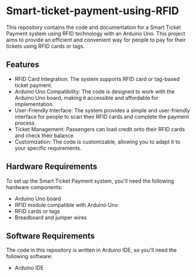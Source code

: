 # Smart-ticket-payment-using-RFID
This repository contains the code and documentation for a Smart Ticket Payment system using RFID technology with an Arduino Uno. This project aims to provide an efficient and convenient way for people to pay for their tickets using RFID cards or tags.
## Features
- RFID Card Integration: The system supports RFID card or tag-based ticket payment.
- Arduino Uno Compatibility: The code is designed to work with the Arduino Uno board, making it accessible and affordable for implementation.
- User-Friendly Interface: The system provides a simple and user-friendly interface for people to scan their RFID cards and complete the payment process.
- Ticket Management: Passengers can load credit onto their RFID cards and check their balance.
- Customization: The code is customizable, allowing you to adapt it to your specific requirements.

## Hardware Requirements
To set up the Smart Ticket Payment system, you'll need the following hardware components:

- Arduino Uno board
- RFID module compatible with Arduino Uno
- RFID cards or tags
- Breadboard and jumper wires

## Software Requirements
The code in this repository is written in Arduino IDE, so you'll need the following software:

- Arduino IDE
